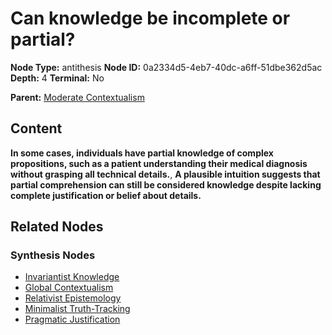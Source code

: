 # Can knowledge be incomplete or partial?

**Node Type:** antithesis
**Node ID:** 0a2334d5-4eb7-40dc-a6ff-51dbe362d5ac
**Depth:** 4
**Terminal:** No

**Parent:** [Moderate Contextualism](moderate-contextualism-synthesis-f9603b00-ac0c-406b-962a-7886cc0cd2cc.md)

## Content

**In some cases, individuals have partial knowledge of complex propositions, such as a patient understanding their medical diagnosis without grasping all technical details.**, **A plausible intuition suggests that partial comprehension can still be considered knowledge despite lacking complete justification or belief about details.**

## Related Nodes

### Synthesis Nodes

- [Invariantist Knowledge](invariantist-knowledge-synthesis-bdf11edb-2fa5-43ce-8d44-25d02d9a6978.md)
- [Global Contextualism](global-contextualism-synthesis-14fe4346-5e9d-407a-9fd7-2420e6a9450c.md)
- [Relativist Epistemology](relativist-epistemology-synthesis-1d4237de-1d49-4282-a1ab-2db70066e6ad.md)
- [Minimalist Truth-Tracking](minimalist-truth-tracking-synthesis-ae690c91-e274-4ea3-be01-2e53d96458d4.md)
- [Pragmatic Justification](pragmatic-justification-synthesis-305b19c8-38ab-45fa-9074-9b015df26177.md)
